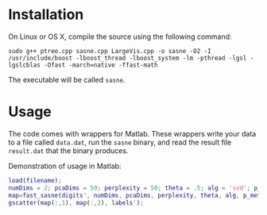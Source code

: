 # Installation #

On Linux or OS X, compile the source using the following command:

```
sudo g++ ptree.cpp sasne.cpp LargeVis.cpp -o sasne -O2 -I /usr/include/boost -lboost_thread -lboost_system -lm -pthread -lgsl -lgslcblas -Ofast -march=native -ffast-math
```

The executable will be called `sasne`.

# Usage #

The code comes with wrappers for Matlab. These wrappers write your data to a file called `data.dat`, run the `sasne` binary, and read the result file `result.dat` that the binary produces.

Demonstration of usage in Matlab:

```matlab
load(filename);
numDims = 2; pcaDims = 50; perplexity = 50; theta = .5; alg = 'svd'; p_method = 0; bins = 512;
map=fast_sasne(digits', numDims, pcaDims, perplexity, theta, alg, p_method, bins);
gscatter(map(:,1), map(:,2), labels');
```
